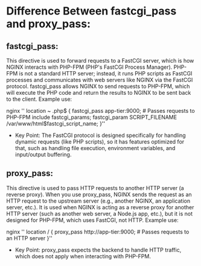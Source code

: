 # Difference Between fastcgi_pass and proxy_pass:
## fastcgi_pass:

This directive is used to forward requests to a FastCGI server, which is how NGINX interacts with PHP-FPM (PHP's FastCGI Process Manager).
PHP-FPM is not a standard HTTP server; instead, it runs PHP scripts as FastCGI processes and communicates with web servers like NGINX via the FastCGI protocol.
fastcgi_pass allows NGINX to send requests to PHP-FPM, which will execute the PHP code and return the results to NGINX to be sent back to the client.
Example use:

nginx
''
location ~ \.php$ {
    fastcgi_pass app-tier:9000;  # Passes requests to PHP-FPM
    include fastcgi_params;
    fastcgi_param SCRIPT_FILENAME /var/www/html$fastcgi_script_name;
}''
* Key Point: The FastCGI protocol is designed specifically for handling dynamic requests (like PHP scripts), so it has features optimized for that, such as handling file execution, environment variables, and input/output buffering.



## proxy_pass:

This directive is used to pass HTTP requests to another HTTP server (a reverse proxy).
When you use proxy_pass, NGINX sends the request as an HTTP request to the upstream server (e.g., another NGINX, an application server, etc.).
It is used when NGINX is acting as a reverse proxy for another HTTP server (such as another web server, a Node.js app, etc.), but it is not designed for PHP-FPM, which uses FastCGI, not HTTP.
Example use:

nginx
''
location / {
    proxy_pass http://app-tier:9000;  # Passes requests to an HTTP server
}''
* Key Point: proxy_pass expects the backend to handle HTTP traffic, which does not apply when interacting with PHP-FPM.

